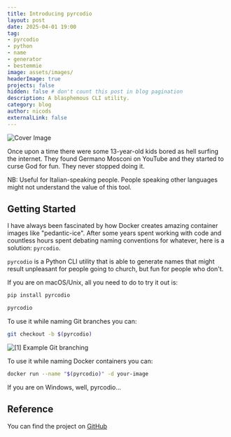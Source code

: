 ```yaml
---
title: Introducing pyrcodio
layout: post
date: 2025-04-01 19:00
tag: 
- pyrcodio
- python
- name
- generator
- bestemmie
image: assets/images/
headerImage: true
projects: false
hidden: false # don't count this post in blog pagination
description: A blasphemous CLI utility.
category: blog
author: nicods
externalLink: false
---
```


 <!-- TODO edit image -->
<img class="image" src="{{ site.url }}/assets/images/pyrcodio/Germano_Mosconi.gif" alt="Cover Image"/>

Once upon a time there were some 13-year-old kids bored as hell surfing the internet. They found Germano Mosconi on YouTube and they started to curse God for fun. They never stopped doing it.

NB: Useful for Italian-speaking people. People speaking other languages might not understand the value of this tool.

## Getting Started

I have always been fascinated by how Docker creates amazing container images like "pedantic-ice". After some years spent working with code and countless hours spent debating naming conventions for whatever, here is a solution: `pyrcodio`.

`pyrcodio` is a Python CLI utility that is able to generate names that might result unpleasant for people going to church, but fun for people who don't.

If you are on macOS/Unix, all you need to do to try it out is:

```bash
pip install pyrcodio

pyrcodio
```

To use it while naming Git branches you can:
```bash
git checkout -b $(pyrcodio)
```

<img class="image" src="{{ site.url }}/assets/images/pyrcodio/1.png" alt="[1] Example Git branching"/>

To use it while naming Docker containers you can:

```bash
docker run --name "$(pyrcodio)" -d your-image
```

If you are on Windows, well, pyrcodio...

## Reference
You can find the project on [GitHub](https://github.com/nicoDs96/pyrcodio)